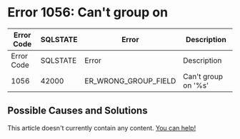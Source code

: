 
# Error 1056: Can't group on


| Error Code | SQLSTATE | Error | Description |
| --- | --- | --- | --- |
| Error Code | SQLSTATE | Error | Description |
| 1056 | 42000 | ER_WRONG_GROUP_FIELD | Can't group on '%s' |




## Possible Causes and Solutions


This article doesn't currently contain any content. [You can help!](/en/writing-and-editing-knowledge-base-articles/)

